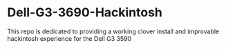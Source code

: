 # Dell-G3-3690-Hackintosh
This repo is dedicated to providing a working clover install and improvable hackintosh experience for the Dell G3 3590
